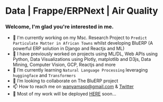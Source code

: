 # Data | Frappe/ERPNext | Air Quality

### Welcome, I'm glad you're interested in me.

- 👋 I'm currently working on my Msc. Research Project to `Predict Particulate Matter in African Towns` 
whilst developing BluERP (A powerful ERP solution in Django and Reactjs and ML)
- 👀 I have previously worked on projects using ML/DL, Web APIs using Python, 
Data Visualizations using Plotly, matplotlib and D3js, Data Mining, Computer Vision, GCP, Reactjs and more
- 🌱 I’m currently learning `Natural Language Processing` leveraging `huggingface` and `Transformers`
- 💞️ I’m looking to collaborate on The BluERP project
- 📫 How to reach me on wanyamasp@gmail.com & 	[Twitter](https://twitter.com/spwanyama)
- 🔶 Most of my work will be deployed [HERE](https://simonwanyama.com) soon...

<!---
realespee/realespee is a ✨ special ✨ repository because its `README.md` (this file) appears on your GitHub profile.
You can click the Preview link to take a look at your changes.
--->
